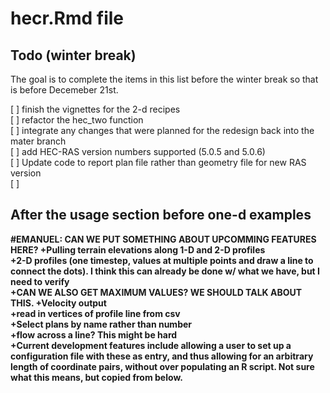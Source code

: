 # hecr.Rmd file

## Todo (winter break)
The goal is to complete the items in this list before the winter break so that 
is before Decemeber 21st.   

[ ] finish the vignettes for the 2-d recipes   
[ ] refactor the hec_two function   
[ ] integrate any changes that were planned for the redesign back into the mater branch   
[ ] add HEC-RAS version numbers supported (5.0.5 and 5.0.6)   
[ ] Update code to report plan file rather than geometry file for new RAS version   
[ ] 

## After the usage section before one-d examples

**#EMANUEL: CAN WE PUT SOMETHING ABOUT UPCOMMING FEATURES HERE? 
+Pulling terrain elevations along 1-D and 2-D profiles   
+2-D profiles (one timestep, values at multiple points and draw a line to 
connect the dots). I think this can already be done w/ what we have, but I 
need to verify   
+CAN WE ALSO GET MAXIMUM VALUES? WE SHOULD TALK ABOUT THIS. 
+Velocity output   
+read in vertices of profile line from csv   
+Select plans by name rather than number   
+flow across a line? This might be hard   
+Current development features include allowing a user to set up a 
configuration file with these as entry, and thus allowing for an arbitrary 
length of coordinate pairs, without over populating an R script. Not sure what
this  means, but copied from below.**   
